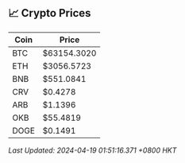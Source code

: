 ## 📈 Crypto Prices

| Coin | Price |
| ---- | ----- |
| BTC | $63154.3020 |
| ETH | $3056.5723 |
| BNB | $551.0841 |
| CRV | $0.4278 |
| ARB | $1.1396 |
| OKB | $55.4819 |
| DOGE | $0.1491 |

_Last Updated: 2024-04-19 01:51:16.371 +0800 HKT_